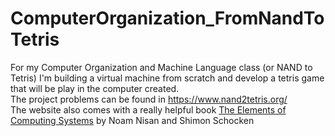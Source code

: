 # ComputerOrganization_FromNandToTetris
For my Computer Organization and Machine Language class (or NAND to Tetris) I'm building a virtual machine from scratch and develop a tetris game that will be play in the computer created.
<br>
The project problems can be found in https://www.nand2tetris.org/
<br>
The website also comes with a really helpful book 
<a href="http://f.javier.io/rep/books/The%20Elements%20of%20Computing%20Systems.pdf/">The Elements of Computing Systems</a> by Noam Nisan and Shimon Schocken
